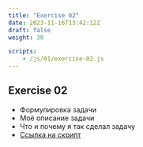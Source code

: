 ```yaml
---
title: "Exercise 02"
date: 2023-11-16T13:42:12Z
draft: false
weight: 30

scripts:
    - /js/01/exercise-02.js
---
```



## Exercise 02

* Формулировка задачи
* Моё описание задачи
* Что и почему я так сделал задачу
* [Ссылка на скрипт](/js/01/exercise-02.js)
